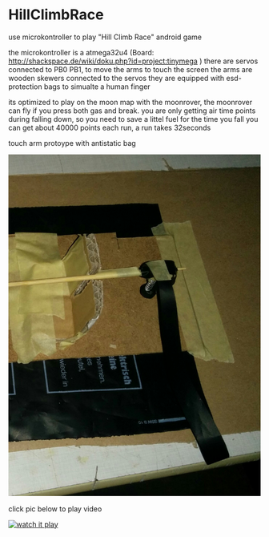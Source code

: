 # HillClimbRace
use microkontroller to play "Hill Climb Race" android game

the microkontroller is a atmega32u4 (Board: http://shackspace.de/wiki/doku.php?id=project:tinymega )
there are servos connected to PB0 PB1, to move the arms to touch the screen
the arms are wooden skewers connected to the servos
they are equipped with esd-protection bags to simualte a human finger

its optimized to play on the moon map with the moonrover, the moonrover can fly if you press both gas and break.
you are only getting air time points during falling down, so you need to save a littel fuel for the time you fall 
you can get about 40000 points each run, a run takes 32seconds


touch arm protoype with antistatic bag

![touch arm protoype with antistatic bag](https://raw.githubusercontent.com/samularity/HillClimbRace/master/touch_arm.jpg)

click pic below to play video

[![watch it play](http://img.youtube.com/vi/TWLWyoDEwZM/0.jpg)](http://www.youtube.com/watch?v=TWLWyoDEwZM)